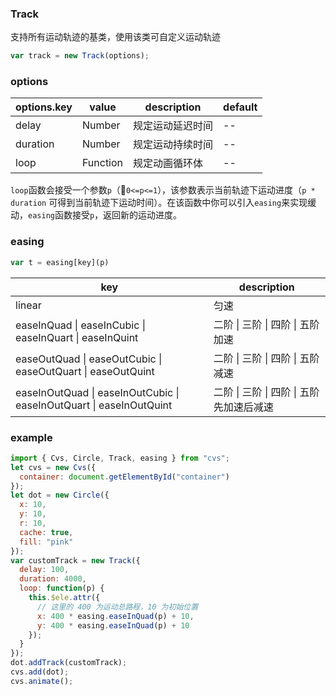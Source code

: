 ### Track

支持所有运动轨迹的基类，使用该类可自定义运动轨迹

```js
var track = new Track(options);
```

### options

| options.key | value    | description      | default |
| ----------- | -------- | ---------------- | ------- |
| delay       | Number   | 规定运动延迟时间 | --      |
| duration    | Number   | 规定运动持续时间 | --      |
| loop        | Function | 规定动画循环体   | --      |

`loop`函数会接受一个参数`p`（`0<=p<=1`），该参数表示当前轨迹下运动进度（`p * duration` 可得到当前轨迹下运动时间）。在该函数中你可以引入`easing`来实现缓动，`easing`函数接受`p`，返回新的运动进度。

### easing

```js
var t = easing[key](p)
```

| key                                                                 | description                               |
| ------------------------------------------------------------------- | ----------------------------------------- |
| linear                                                              | 匀速                                      |
| easeInQuad \| easeInCubic \| easeInQuart \| easeInQuint             | 二阶 \| 三阶 \| 四阶 \| 五阶 加速         |
| easeOutQuad \| easeOutCubic \| easeOutQuart \| easeOutQuint         | 二阶 \| 三阶 \| 四阶 \| 五阶 减速         |
| easeInOutQuad \| easeInOutCubic \| easeInOutQuart \| easeInOutQuint | 二阶 \| 三阶 \| 四阶 \| 五阶 先加速后减速 |

### example

```js
import { Cvs, Circle, Track, easing } from "cvs";
let cvs = new Cvs({
  container: document.getElementById("container")
});
let dot = new Circle({
  x: 10,
  y: 10,
  r: 10,
  cache: true,
  fill: "pink"
});
var customTrack = new Track({
  delay: 100,
  duration: 4000,
  loop: function(p) {
    this.$ele.attr({
      // 这里的 400 为运动总路程，10 为初始位置
      x: 400 * easing.easeInQuad(p) + 10,
      y: 400 * easing.easeInQuad(p) + 10
    });
  }
});
dot.addTrack(customTrack);
cvs.add(dot);
cvs.animate();
```
